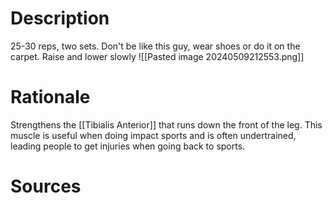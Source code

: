 # Description
25-30 reps, two sets.
Don't be like this guy, wear shoes or do it on the carpet.
Raise and lower slowly
![[Pasted image 20240509212553.png]]
# Rationale
Strengthens the [[Tibialis Anterior]] that runs down the front of the leg. This muscle is useful when doing impact sports and is often undertrained, leading people to get injuries when going back to sports.
# Sources